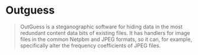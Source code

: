 # Outguess  

<blockquote>
OutGuess is a steganographic software for hiding data in the most redundant content data bits of existing files. It has handlers for image files in the common Netpbm and JPEG formats, so it can, for example, specifically alter the frequency coefficients of JPEG files.
</blockquote>